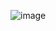 ![image](https://github.com/alperak/linux-kernel-module-driver-examples/assets/55832382/63359cdf-9bfb-4990-a7fe-5f81816e5fe9)
